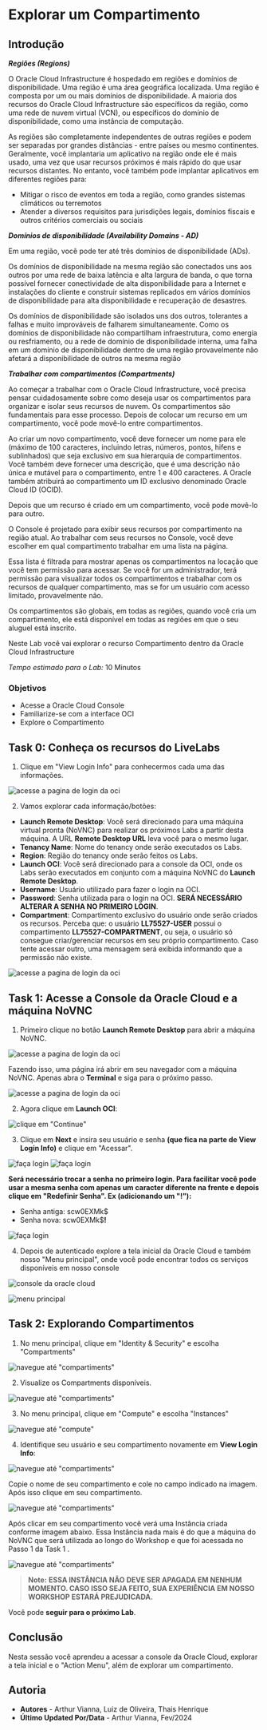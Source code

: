 # Explorar um Compartimento

## Introdução

***Regiões (Regions)***

O Oracle Cloud Infrastructure é hospedado em regiões e domínios de disponibilidade. Uma região é uma área geográfica localizada. Uma região é composta por um ou mais domínios de disponibilidade. A maioria dos recursos do Oracle Cloud Infrastructure são específicos da região, como uma rede de nuvem virtual (VCN), ou específicos do domínio de disponibilidade, como uma instância de computação.

As regiões são completamente independentes de outras regiões e podem ser separadas por grandes distâncias - entre países ou mesmo continentes. Geralmente, você implantaria um aplicativo na região onde ele é mais usado, uma vez que usar recursos próximos é mais rápido do que usar recursos distantes. No entanto, você também pode implantar aplicativos em diferentes regiões para:

* Mitigar o risco de eventos em toda a região, como grandes sistemas climáticos ou terremotos
* Atender a diversos requisitos para jurisdições legais, domínios fiscais e outros critérios comerciais ou sociais

***Domínios de disponibilidade (Availability Domains - AD)***

Em uma região, você pode ter até três domínios de disponibilidade (ADs).

Os domínios de disponibilidade na mesma região são conectados uns aos outros por uma rede de baixa latência e alta largura de banda, o que torna possível fornecer conectividade de alta disponibilidade para a Internet e instalações do cliente e construir sistemas replicados em vários domínios de disponibilidade para alta disponibilidade e recuperação de desastres.

Os domínios de disponibilidade são isolados uns dos outros, tolerantes a falhas e muito improváveis de falharem simultaneamente. Como os domínios de disponibilidade não compartilham infraestrutura, como energia ou resfriamento, ou a rede de domínio de
disponibilidade interna, uma falha em um domínio de disponibilidade dentro de uma região provavelmente não afetará a disponibilidade de outros na mesma região

***Trabalhar com compartimentos (Compartments)***

Ao começar a trabalhar com o Oracle Cloud Infrastructure, você precisa pensar cuidadosamente sobre como deseja usar os compartimentos para organizar e isolar seus recursos de nuvem. Os compartimentos são fundamentais para esse processo. Depois de colocar um recurso em um compartimento, você pode movê-lo entre compartimentos.

Ao criar um novo compartimento, você deve fornecer um nome para ele (máximo de 100 caracteres, incluindo letras, números, pontos, hifens e sublinhados) que seja exclusivo em sua hierarquia de compartimentos. Você também deve fornecer uma descrição, que é uma descrição não única e mutável para o compartimento, entre 1 e 400 caracteres. A Oracle também atribuirá ao compartimento um ID exclusivo denominado Oracle Cloud ID (OCID).

Depois que um recurso é criado em um compartimento, você pode movê-lo para outro.

O Console é projetado para exibir seus recursos por compartimento na região atual. Ao trabalhar com seus recursos no Console, você deve escolher em qual compartimento trabalhar em uma lista na página.

Essa lista é filtrada para mostrar apenas os compartimentos na locação que você tem permissão para acessar. Se você for um administrador, terá permissão para visualizar todos os compartimentos e trabalhar com os recursos de qualquer compartimento, mas se for um usuário com acesso limitado, provavelmente não.

Os compartimentos são globais, em todas as regiões, quando você cria um compartimento, ele está disponível em todas as regiões em que o seu aluguel está inscrito.

Neste Lab você vai explorar o recurso Compartimento dentro da Oracle Cloud Infrastructure


*Tempo estimado para o Lab:* 10 Minutos

### Objetivos

* Acesse a Oracle Cloud Console
* Familiarize-se com a interface OCI
* Explore o Compartimento

## Task 0: Conheça os recursos do LiveLabs

1.	Clique em "View Login Info" para conhecermos cada uma das informações.

![acesse a pagina de login da oci](./images/compartment-cloud-access-0.png)

2.	Vamos explorar cada informação/botões:

* **Launch Remote Desktop**: Você será direcionado para uma máquina virtual pronta (NoVNC) para realizar os próximos Labs a partir desta máquina. A URL **Remote Desktop URL** leva você para o mesmo lugar.
* **Tenancy Name**: Nome do tenancy onde serão executados os Labs.
* **Region**: Região do tenancy onde serão feitos os Labs.
* **Launch OCI**: Você será direcionado para a console da OCI, onde os Labs serão executados em conjunto com a máquina NoVNC do **Launch Remote Desktop**.
* **Username**: Usuário utilizado para fazer o login na OCI.
* **Password**: Senha utilizada para o login na OCI. **SERÁ NECESSÁRIO ALTERAR A SENHA NO PRIMEIRO LOGIN**.
* **Compartment**: Compartimento exclusivo do usuário onde serão criados os recursos. Perceba que: o usuário **LL75527-USER** possui o compartimento **LL75527-COMPARTMENT**, ou seja, o usuário só consegue criar/gerenciar recursos em seu próprio compartimento. Caso tente acessar outro, uma mensagem será exibida informando que a permissão não existe.

![acesse a pagina de login da oci](./images/compartment-cloud-access-01.png)

## Task 1: Acesse a Console da Oracle Cloud e a máquina NoVNC

1.	Primeiro clique no botão **Launch Remote Desktop** para abrir a máquina NoVNC.

![acesse a pagina de login da oci](./images/compartment-cloud-access-1.png)

Fazendo isso, uma página irá abrir em seu navegador com a máquina NoVNC. Apenas abra o **Terminal** e siga para o próximo passo.

![acesse a pagina de login da oci](./images/compartment-cloud-access-12.png)

2.	Agora clique em **Launch OCI**:

![clique em "Continue"](./images/compartment-cloud-access-13.png)

3.	Clique em **Next** e insira seu usuário e senha **(que fica na parte de View Login Info)** e clique em "Acessar".

![faça login](./images/compartment-idcs-2.png)
![faça login](./images/compartment-user-login-3.png)

**Será necessário trocar a senha no primeiro login. Para facilitar você pode usar a mesma senha com apenas um caracter diferente na frente e depois clique em "Redefinir Senha". Ex (adicionando um "!"):**

* Senha antiga: scw0EXMk$
* Senha nova: scw0EXMk$**!**

![faça login](./images/compartment-user-login-4.png)

4.  Depois de autenticado explore a tela inicial da Oracle Cloud e também nosso "Menu principal", onde você pode encontrar todos os serviços disponíveis em nosso console

![console da oracle cloud](./images/compartment-console-4.png)

![menu principal](./images/compartment-menu-5.png)

## Task 2: Explorando Compartimentos

1.	No menu principal, clique em "Identity & Security" e escolha "Compartments"

![navegue até "compartiments"](./images/compartment-access-6.png)

2.	Visualize os Compartments disponíveis.

![navegue até "compartiments"](./images/compartment-explore.png)

3.	No menu principal, clique em "Compute" e escolha "Instances"

![navegue até "compute"](./images/compartment-compute.png)

4.	Identifique seu usuário e seu compartimento novamente em **View Login Info**:

![navegue até "compartiments"](./images/compartment-user-login-compartment.png)

Copie o nome de seu compartimento e cole no campo indicado na imagem. Após isso clique em seu compartimento.

![navegue até "compartiments"](./images/compartment-user-login-ctrlf.png)

Após clicar em seu compartimento você verá uma Instância criada conforme imagem abaixo. Essa Instância nada mais é do que a máquina do NoVNC que será utilizada ao longo do Workshop e que foi acessada no Passo 1 da Task 1 .

![navegue até "compartiments"](./images/compartment-novnc.png)

> **Note:** **ESSA INSTÂNCIA NÃO DEVE SER APAGADA EM NENHUM MOMENTO. CASO ISSO SEJA FEITO, SUA EXPERIÊNCIA EM NOSSO WORKSHOP ESTARÁ PREJUDICADA.**

Você pode **seguir para o próximo Lab**.

## Conclusão

Nesta sessão você aprendeu a acessar a console da Oracle Cloud, explorar a tela inicial e o "Action Menu", além de explorar um compartimento.

## Autoria

- **Autores** - Arthur Vianna, Luiz de Oliveira, Thais Henrique
- **Último Updated Por/Data** - Arthur Vianna, Fev/2024